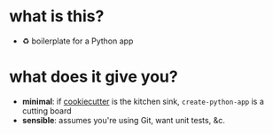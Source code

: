 # what is this?

* ♻️ boilerplate for a Python app

# what does it give you?

* __minimal__: if [cookiecutter](https://github.com/audreyr/cookiecutter) is the kitchen sink, `create-python-app` is a cutting board 
* __sensible__: assumes you're using Git, want unit tests, &c.
